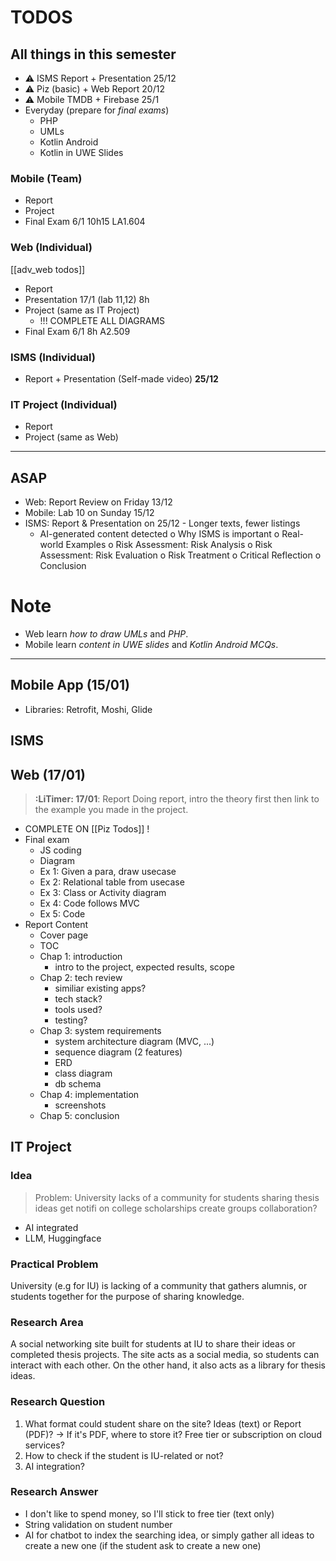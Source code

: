 # TODOS

## All things in this semester
- ⚠ ISMS Report + Presentation 25/12
- ⚠ Piz (basic) + Web Report 20/12
- ⚠ Mobile TMDB + Firebase 25/1
- Everyday (prepare for _final exams_)
	- PHP
	- UMLs
	- Kotlin Android
	- Kotlin in UWE Slides
### Mobile (Team)
- Report
- Project
- Final Exam 6/1 10h15 LA1.604
### Web (Individual)
[[adv_web todos]]
- Report
- Presentation 17/1 (lab 11,12) 8h
- Project (same as IT Project)
	- !!! COMPLETE ALL DIAGRAMS
- Final Exam 6/1 8h A2.509
### ISMS (Individual)
- Report + Presentation (Self-made video) **25/12**
### IT Project (Individual)
- Report
- Project (same as Web)
---
## ASAP
- Web: Report Review on Friday 13/12 
- Mobile: Lab 10 on Sunday 15/12
- ISMS: Report & Presentation on 25/12
	- Longer texts, fewer listings
	- AI-generated content detected
		o Why ISMS is important
		o Real-world Examples
		o Risk Assessment: Risk Analysis
		o Risk Assessment: Risk Evaluation
		o Risk Treatment
		o Critical Reflection
		o Conclusion
# Note
- Web learn _how to draw UMLs_ and _PHP_.
- Mobile learn _content in UWE slides_ and _Kotlin Android MCQs_.
---
## Mobile App (15/01)
- Libraries: Retrofit, Moshi, Glide
## ISMS 
## Web (17/01)
> **:LiTimer: 17/01**: Report 
> Doing report, intro the theory first then link to the example you made in the project.
- COMPLETE ON [[Piz Todos]] !
- Final exam
	- JS coding
	- Diagram
	- Ex 1: Given a para, draw usecase
	- Ex 2: Relational table from usecase
	- Ex 3: Class or Activity diagram
	- Ex 4: Code follows MVC
	- Ex 5: Code
- Report Content 
	- Cover page
	- TOC
	- Chap 1: introduction
		- intro to the project, expected results, scope
	- Chap 2: tech review
		- similiar existing apps?
		- tech stack?
		- tools used?
		- testing?
	- Chap 3: system requirements
		- system architecture diagram (MVC, ...)
		- sequence diagram (2 features)
		- ERD
		- class diagram
		- db schema
	- Chap 4: implementation
		- screenshots
	- Chap 5: conclusion

## IT Project
### Idea
> Problem: University lacks of a community for 
> 	students
> 		sharing thesis ideas
> 		get notifi on college scholarships
> 		create groups
		collaboration?

- AI integrated
- LLM, Huggingface

### Practical Problem
University (e.g for IU) is lacking of a community that gathers alumnis, or students together for the purpose of sharing knowledge.

### Research Area
A social networking site built for students at IU to share their ideas or completed thesis projects. The site acts as a social media, so students can interact with each other. On the other hand, it also acts as a library for thesis ideas. 

### Research Question
1. What format could student share on the site? Ideas (text) or Report (PDF)?
-> If it's PDF, where to store it? Free tier or subscription on cloud services?
2. How to check if the student is IU-related or not?
3. AI integration?

### Research Answer
- I don't like to spend money, so I'll stick to free tier (text only)
- String validation on student number
- AI for chatbot to index the searching idea, or simply gather all ideas to create a new one (if the student ask to create a new one)
